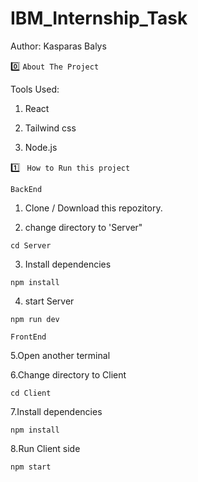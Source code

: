 # IBM_Internship_Task

Author: Kasparas Balys

:zero: `About The Project`

Tools Used:

1. React

2. Tailwind css

3. Node.js

:one:  ` How to Run this project`


`BackEnd`

1. Clone / Download this repozitory.

2. change directory to 'Server"

  `cd Server`
  
3. Install dependencies

  `npm install`
  
4. start Server

  `npm run dev`
  
 `FrontEnd` 
  
5.Open another terminal

6.Change directory to Client

  `cd Client`
  
7.Install dependencies

  `npm install`
  
8.Run Client side

  `npm start`
  
